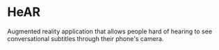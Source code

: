 # HeAR
Augmented reality application that allows people hard of hearing to see conversational subtitles through their phone's camera.
